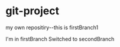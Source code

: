 # git-project
my own repositiry--this is firstBranch1

I'm in firstBranch
Switched to secondBranch

